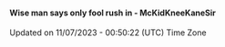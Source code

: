 #### Wise man says only fool rush in - McKidKneeKaneSir
Updated on 11/07/2023 - 00:50:22 (UTC) Time Zone
